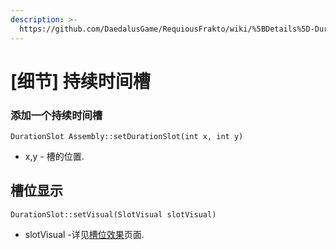 ```yaml
---
description: >-
  https://github.com/DaedalusGame/RequiousFrakto/wiki/%5BDetails%5D-Duration-Slots
---
```


# \[细节\] 持续时间槽

### 添加一个持续时间槽

```text
DurationSlot Assembly::setDurationSlot(int x, int y)
```

* x,y - 槽的位置.

## 槽位显示

```text
DurationSlot::setVisual(SlotVisual slotVisual)
```

* slotVisual -详见[槽位效果](xi-jie-cao-wei-xian-shi.md)页面.

